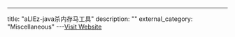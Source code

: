 ---
title: "aLIEz-java杀内存马工具"
description: ""
external_category: "Miscellaneous"
---[Visit Website](https://github.com/r00t4dm/aLIEz)

